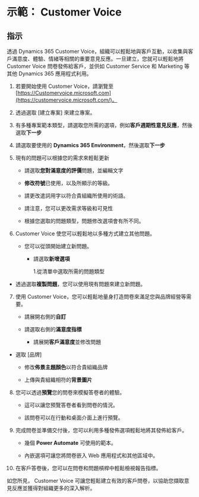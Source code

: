 ﻿---
demo:
    title: '示範： Customer Voice'
    module: '模組 1： 瞭解 Dynamics 365 Marketing 的基礎知識'
---

# 示範： Customer Voice

## 指示

透過 Dynamics 365 Customer Voice，組織可以輕鬆地與客戶互動，以收集與客戶滿意度、體驗、情緒等相關的重要意見反應。一旦建立，您就可以輕鬆地將 Customer Voice 問卷發佈給客戶，並供如 Customer Service 和 Marketing 等其他 Dynamics 365 應用程式利用。 

1. 若要開始使用 Customer Voice，請瀏覽至 [https://Customervoice.microsoft.com](https://customervoice.microsoft.com/)。 

2. 透過選取 [建立專案] 來建立專案。

3. 有多種專案範本類型，請選取您所需的選項，例如**客戶週期性意見反應**，然後選取**下一步**

4. 請選取要使用的 **Dynamics 365 Environment**，然後選取**下一步**

5. 現有的問題可以根據您的需求來輕鬆更新

	- 請選取**您對滿意度的評價**問題，並編輯文字

	- **修改符號**已使用，以及所顯示的等級。 

	- 請更改遣詞用字以符合貴組織所使用的術語。 

	- 請注意，您可以更改需求等級和可見性

	- 根據您選取的問題類型，問題修改選項會有所不同。

6. Customer Voice 使您可以輕鬆地以多種方式建立其他問題。 

	- 您可以從頭開始建立新問題。

		- 請選取**新增選項**

			1.從清單中選取所需的問題類型

- 透過選取**複製問題**，您可以使用現有問題來建立新問題。

7. 使用 Customer Voice，您可以輕鬆地量身打造問卷來滿足您與品牌經營等需要。 

	- 請展開右側的**自訂**

	- 請選取右側的**滿意度指標**

		- 請展開**客戶滿意度**並修改問題

- 選取 [品牌]

	- 修改**佈景主題顏色**以符合貴組織品牌

	- 上傳與貴組織相符的**背景圖片**

8. 您可以透過**預覽**您的問卷來模擬答卷者的體驗。 

	- 這可以讓您預覽答卷者看到問卷的情況。 

	- 該問卷可以在行動和桌面介面上進行預覽。 

9. 完成問卷並準備交付後，您可以利用多種發佈選項輕鬆地將其發佈給客戶。

	- 幾個 **Power Automate** 可使用的範本。 

	- 內嵌選項可讓您將問卷嵌入 Web 應用程式和其他區域中。 

10. 在客戶答卷後，您可以在問卷和問題槓桿中輕鬆檢視報告指標。 

如您所見， Customer Voice 可讓您輕鬆建立有效的客戶問卷，以協助您擷取意見反應並獲得對組織更多的深入解析。 

 

